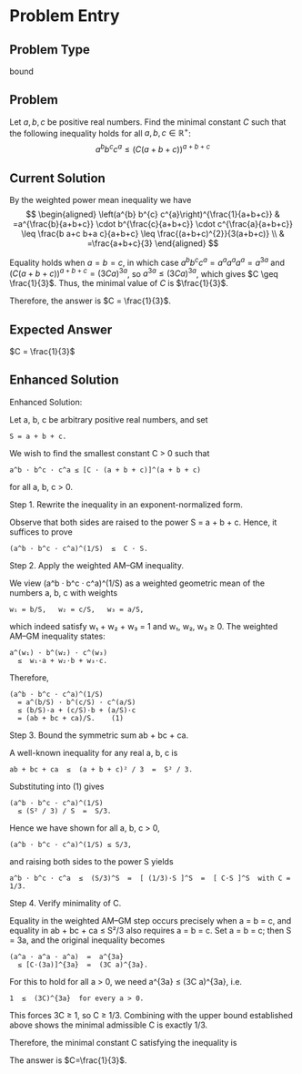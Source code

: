 # Problem Entry

## Problem Type
bound

## Problem
Let $a, b, c$ be positive real numbers. Find the minimal constant $C$ such that the following inequality holds for all $a, b, c \in \mathbb{R}^{+}$:
$$
a^{b} b^{c} c^{a} \leq\left(C(a+b+c)\right)^{a+b+c}
$$

## Current Solution
By the weighted power mean inequality we have
$$
\begin{aligned}
\left(a^{b} b^{c} c^{a}\right)^{\frac{1}{a+b+c}} & =a^{\frac{b}{a+b+c}} \cdot b^{\frac{c}{a+b+c}} \cdot c^{\frac{a}{a+b+c}} \leq \frac{b a+c b+a c}{a+b+c} \leq \frac{(a+b+c)^{2}}{3(a+b+c)} \\
& =\frac{a+b+c}{3}
\end{aligned}
$$

Equality holds when $a = b = c$, in which case $a^b b^c c^a = a^{a} a^{a} a^{a} = a^{3a}$ and $(C(a+b+c))^{a+b+c} = (3C a)^{3a}$, so $a^{3a} \leq (3C a)^{3a}$, which gives $C \geq \frac{1}{3}$. Thus, the minimal value of $C$ is $\frac{1}{3}$.

Therefore, the answer is $C = \frac{1}{3}$.

## Expected Answer
$C = \frac{1}{3}$

## Enhanced Solution
Enhanced Solution:

Let a, b, c be arbitrary positive real numbers, and set

    S = a + b + c.

We wish to find the smallest constant C > 0 such that

    a^b · b^c · c^a ≤ [C · (a + b + c)]^(a + b + c)

for all a, b, c > 0.

Step 1.  Rewrite the inequality in an exponent-normalized form.

  Observe that both sides are raised to the power S = a + b + c.  Hence, it suffices to prove

    (a^b · b^c · c^a)^(1/S)  ≤  C · S.

Step 2.  Apply the weighted AM–GM inequality.

  We view (a^b · b^c · c^a)^(1/S) as a weighted geometric mean of the numbers a, b, c with weights

    w₁ = b/S,   w₂ = c/S,   w₃ = a/S,

  which indeed satisfy w₁ + w₂ + w₃ = 1 and w₁, w₂, w₃ ≥ 0.  The weighted AM–GM inequality states:

    a^(w₁) · b^(w₂) · c^(w₃)
      ≤  w₁·a + w₂·b + w₃·c.

  Therefore,

    (a^b · b^c · c^a)^(1/S)
      = a^(b/S) · b^(c/S) · c^(a/S)
      ≤ (b/S)·a + (c/S)·b + (a/S)·c
      = (ab + bc + ca)/S.    (1)

Step 3.  Bound the symmetric sum ab + bc + ca.

  A well-known inequality for any real a, b, c is

    ab + bc + ca  ≤  (a + b + c)² / 3  =  S² / 3.

  Substituting into (1) gives

    (a^b · b^c · c^a)^(1/S)
      ≤ (S² / 3) / S  =  S/3.

Hence we have shown for all a, b, c > 0,

    (a^b · b^c · c^a)^(1/S) ≤ S/3,

and raising both sides to the power S yields

    a^b · b^c · c^a  ≤  (S/3)^S  =  [ (1/3)·S ]^S  =  [ C·S ]^S  with C = 1/3.

Step 4.  Verify minimality of C.

  Equality in the weighted AM–GM step occurs precisely when a = b = c, and equality in ab + bc + ca ≤ S²/3 also requires a = b = c.  Set a = b = c; then S = 3a, and the original inequality becomes

    (a^a · a^a · a^a)  =  a^{3a}
      ≤ [C·(3a)]^{3a}  =  (3C a)^{3a}.

  For this to hold for all a > 0, we need  a^{3a} ≤ (3C a)^{3a}, i.e.

    1  ≤  (3C)^{3a}  for every a > 0.

  This forces 3C ≥ 1, so C ≥ 1/3.  Combining with the upper bound established above shows the minimal admissible C is exactly 1/3.

Therefore, the minimal constant C satisfying the inequality is

The answer is $C=\frac{1}{3}$.  
